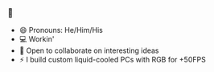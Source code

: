 ### 👋

- 😄 Pronouns: He/Him/His
- 💻 Workin'
- 👯 Open to collaborate on interesting ideas
- ⚡  I build custom liquid-cooled PCs with RGB for +50FPS


<!--
**llam722/llam722** is a ✨ _special_ ✨ repository because its `README.md` (this file) appears on your GitHub profile.

Here are some ideas to get you started:

- 🤔 I’m looking for help with ...
- 💬 Ask me about ...

-->

